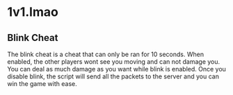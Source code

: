 # 1v1.lmao

## Blink Cheat
The blink cheat is a cheat that can only be ran for 10 seconds.
When enabled, the other players wont see you moving and can not damage you.
You can deal as much damage as you want while blink is enabled.
Once you disable blink, the script will send all the packets to the server and you can win the game with ease.
